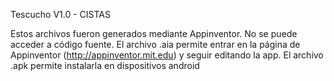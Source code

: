  Tescucho V1.0 - CISTAS
 
 Estos archivos fueron generados mediante Appinventor. No se puede acceder a código fuente.
 El archivo .aia permite entrar en la página de Appinventor (http://appinventor.mit.edu) y seguir editando la app. 
 El archivo .apk permite instalarla en dispositivos android
 
